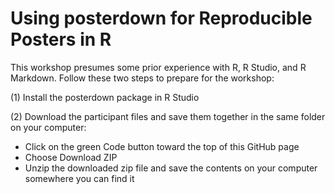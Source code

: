 # Using posterdown for Reproducible Posters in R

This workshop presumes some prior experience with R, R Studio, and R Markdown. Follow these two steps to prepare for the workshop:

(1) Install the posterdown package in R Studio

(2) Download the participant files and save them together in the same folder on your computer:

<ul>
<li> Click on the green Code button toward the top of this GitHub page
<li> Choose Download ZIP
<li> Unzip the downloaded zip file and save the contents on your computer somewhere you can find it 
</ul>
